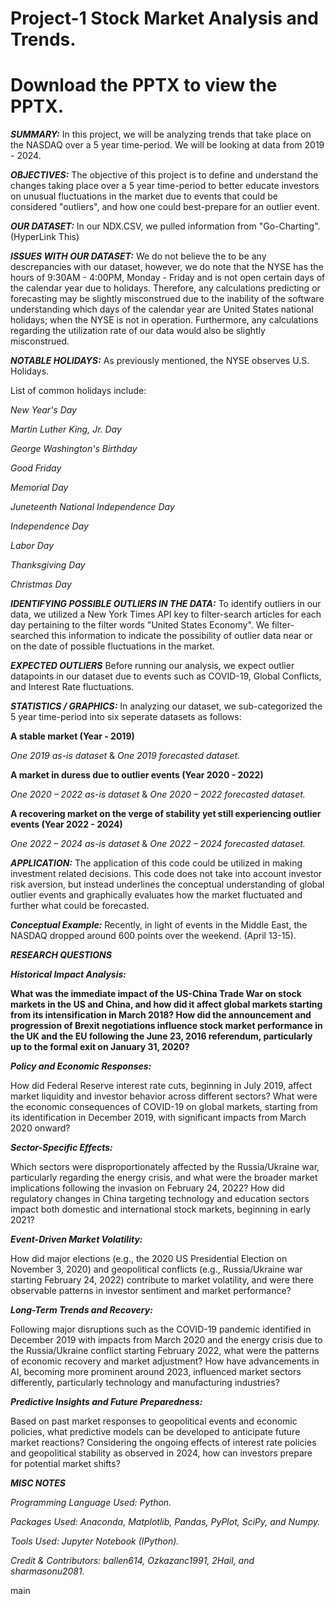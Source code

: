 # Project-1 Stock Market Analysis and Trends.

# Download the PPTX to view the PPTX.

***SUMMARY:***
In this project, we will be analyzing trends that take place on the NASDAQ over a 5 year time-period. We will be looking at data from 2019 - 2024.

***OBJECTIVES:***
The objective of this project is to define and understand the changes taking place over a 5 year time-period to better educate investors on unusual fluctuations in the market due to events that could be considered "outliers", and how one could best-prepare for an outlier event.

***OUR DATASET:***
In our NDX.CSV, we pulled information from "Go-Charting". (HyperLink This)

***ISSUES WITH OUR DATASET:***
We do not believe the to be any descrepancies with our dataset, however, we do note that the NYSE has the hours of 9:30AM - 4:00PM, Monday - Friday and is not open certain days of the calendar year due to holidays. Therefore, any calculations predicting or forecasting may be slightly misconstrued due to the inability of the software understanding which days of the calendar year are United States national holidays; when the NYSE is not in operation. Furthermore, any calculations regarding the utilization rate of our data would also be slightly misconstrued.

***NOTABLE HOLIDAYS:***
As previously mentioned, the NYSE observes U.S. Holidays.

List of common holidays include:

  _New Year's Day_
  
  _Martin Luther King, Jr. Day_
  
  _George Washington's Birthday_
  
  _Good Friday_
  
  _Memorial Day_
  
  _Juneteenth National Independence Day_
  
  _Independence Day_
  
  _Labor Day_
  
  _Thanksgiving Day_
  
  _Christmas Day_

***IDENTIFYING POSSIBLE OUTLIERS IN THE DATA:***
To identify outliers in our data, we utilized a New York Times API key to filter-search articles for each day pertaining to the filter words "United States Economy". We filter-searched this information to indicate the possibility of outlier data near or on the date of possible fluctuations in the market.

***EXPECTED OUTLIERS***
Before running our analysis, we expect outlier datapoints in our dataset due to events such as COVID-19, Global Conflicts, and Interest Rate fluctuations.

***STATISTICS / GRAPHICS:***
In analyzing our dataset, we sub-categorized the 5 year time-period into six seperate datasets as follows:

**A stable market (Year - 2019)**

_One 2019 as-is dataset_ & _One 2019 forecasted dataset._

**A market in duress due to outlier events (Year 2020 - 2022)**

_One 2020 – 2022 as-is dataset_ & _One 2020 – 2022 forecasted dataset._

**A recovering market on the verge of stability yet still experiencing outlier events (Year 2022 - 2024)**

_One 2022 – 2024 as-is dataset_ & _One 2022 – 2024 forecasted dataset._

***APPLICATION:***
The application of this code could be utilized in making investment related decisions. This code does not take into account investor risk aversion, but instead underlines the conceptual understanding of global outlier events and graphically evaluates how the market fluctuated and further what could be forecasted.

***Conceptual Example:*** Recently, in light of events in the Middle East, the NASDAQ dropped around 600 points over the weekend. (April 13-15).

***RESEARCH QUESTIONS***

***Historical Impact Analysis:***

**What was the immediate impact of the US-China Trade War on stock markets in the US and China, and how did it affect global markets starting from its intensification in March 2018?
How did the announcement and progression of Brexit negotiations influence stock market performance in the UK and the EU following the June 23, 2016 referendum, particularly up to the formal exit on January 31, 2020?**

***Policy and Economic Responses:***

How did Federal Reserve interest rate cuts, beginning in July 2019, affect market liquidity and investor behavior across different sectors?
What were the economic consequences of COVID-19 on global markets, starting from its identification in December 2019, with significant impacts from March 2020 onward?

***Sector-Specific Effects:***

Which sectors were disproportionately affected by the Russia/Ukraine war, particularly regarding the energy crisis, and what were the broader market implications following the invasion on February 24, 2022?
How did regulatory changes in China targeting technology and education sectors impact both domestic and international stock markets, beginning in early 2021?

***Event-Driven Market Volatility:***

How did major elections (e.g., the 2020 US Presidential Election on November 3, 2020) and geopolitical conflicts (e.g., Russia/Ukraine war starting February 24, 2022) contribute to market volatility, and were there observable patterns in investor sentiment and market performance?

***Long-Term Trends and Recovery:***

Following major disruptions such as the COVID-19 pandemic identified in December 2019 with impacts from March 2020 and the energy crisis due to the Russia/Ukraine conflict starting February 2022, what were the patterns of economic recovery and market adjustment?
How have advancements in AI, becoming more prominent around 2023, influenced market sectors differently, particularly technology and manufacturing industries?

***Predictive Insights and Future Preparedness:***

Based on past market responses to geopolitical events and economic policies, what predictive models can be developed to anticipate future market reactions?
Considering the ongoing effects of interest rate policies and geopolitical stability as observed in 2024, how can investors prepare for potential market shifts?

***MISC NOTES***

_Programming Language Used: Python._

_Packages Used: Anaconda, Matplotlib, Pandas, PyPlot, SciPy, and Numpy._

_Tools Used: Jupyter Notebook (IPython)._

_Credit & Contributors: ballen614, Ozkazanc1991, 2Hail, and sharmasonu2081._








 main
